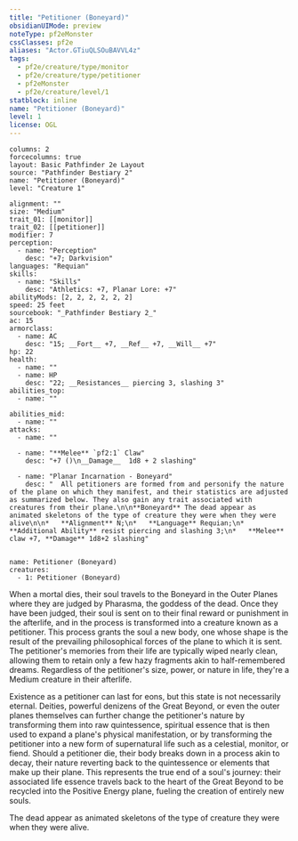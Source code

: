 ```yaml
---
title: "Petitioner (Boneyard)"
obsidianUIMode: preview
noteType: pf2eMonster
cssClasses: pf2e
aliases: "Actor.GTiuQLSOuBAVVL4z" 
tags:
  - pf2e/creature/type/monitor
  - pf2e/creature/type/petitioner
  - pf2eMonster
  - pf2e/creature/level/1
statblock: inline
name: "Petitioner (Boneyard)"
level: 1
license: OGL
---
```


```statblock
columns: 2
forcecolumns: true
layout: Basic Pathfinder 2e Layout
source: "Pathfinder Bestiary 2"
name: "Petitioner (Boneyard)"
level: "Creature 1"

alignment: ""
size: "Medium"
trait_01: [[monitor]]
trait_02: [[petitioner]]
modifier: 7
perception:
  - name: "Perception"
    desc: "+7; Darkvision"
languages: "Requian"
skills:
  - name: "Skills"
    desc: "Athletics: +7, Planar Lore: +7"
abilityMods: [2, 2, 2, 2, 2, 2]
speed: 25 feet
sourcebook: "_Pathfinder Bestiary 2_"
ac: 15
armorclass:
  - name: AC
    desc: "15; __Fort__ +7, __Ref__ +7, __Will__ +7"
hp: 22
health:
  - name: ""
  - name: HP
    desc: "22; __Resistances__ piercing 3, slashing 3"
abilities_top:
  - name: ""

abilities_mid:
  - name: ""
attacks:
  - name: ""

  - name: "**Melee** `pf2:1` Claw"
    desc: "+7 ()\n__Damage__  1d8 + 2 slashing"

  - name: "Planar Incarnation - Boneyard"
    desc: "  All petitioners are formed from and personify the nature of the plane on which they manifest, and their statistics are adjusted as summarized below. They also gain any trait associated with creatures from their plane.\n\n**Boneyard** The dead appear as animated skeletons of the type of creature they were when they were alive\n\n*   **Alignment** N;\n*   **Language** Requian;\n*   **Additional Ability** resist piercing and slashing 3;\n*   **Melee** claw +7, **Damage** 1d8+2 slashing"
 
```

```encounter-table
name: Petitioner (Boneyard)
creatures:
  - 1: Petitioner (Boneyard)
```



When a mortal dies, their soul travels to the Boneyard in the Outer Planes where they are judged by Pharasma, the goddess of the dead. Once they have been judged, their soul is sent on to their final reward or punishment in the afterlife, and in the process is transformed into a creature known as a petitioner. This process grants the soul a new body, one whose shape is the result of the prevailing philosophical forces of the plane to which it is sent. The petitioner's memories from their life are typically wiped nearly clean, allowing them to retain only a few hazy fragments akin to half-remembered dreams. Regardless of the petitioner's size, power, or nature in life, they're a Medium creature in their afterlife.

Existence as a petitioner can last for eons, but this state is not necessarily eternal. Deities, powerful denizens of the Great Beyond, or even the outer planes themselves can further change the petitioner's nature by transforming them into raw quintessence, spiritual essence that is then used to expand a plane's physical manifestation, or by transforming the petitioner into a new form of supernatural life such as a celestial, monitor, or fiend. Should a petitioner die, their body breaks down in a process akin to decay, their nature reverting back to the quintessence or elements that make up their plane. This represents the true end of a soul's journey: their associated life essence travels back to the heart of the Great Beyond to be recycled into the Positive Energy plane, fueling the creation of entirely new souls.

The dead appear as animated skeletons of the type of creature they were when they were alive.

